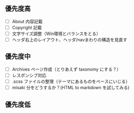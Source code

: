 優先度高
-----------
- [ ] About 内容記載
- [ ] Copyright 記載
- [ ] 文字サイズ調整（Win環境とバランスをとる）
- [ ] ヘッダ右上のレイアウト、ヘッダ/navまわりの構造を見直す

優先度中
-----------
- [ ] Archives ページ作成（とりあえず taxonomy にする？）
- [ ] レスポンシブ対応
- [ ] .scss ファイルの整理（テーマにあるものをベースにいじる）
- [ ] misaki 分をどうするか？(HTML to markdown を試してみる)

優先度低
----------
